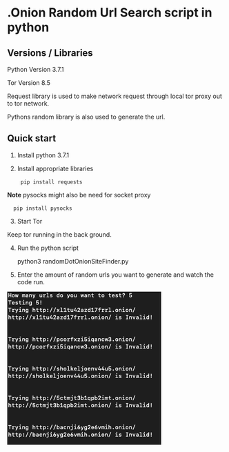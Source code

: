 
# .Onion Random Url Search script in python

## Versions / Libraries

Python Version 3.7.1

Tor Version 8.5

Request library is used to make network request through local tor proxy out to tor network.

Pythons random library is also used to generate the url.

## Quick start

1. Install python 3.7.1

2. Install appropriate libraries

        pip install requests

**Note** pysocks might also be need for socket proxy

      pip install pysocks

3. Start Tor

Keep tor running in the back ground.

4. Run the python script

      python3 randomDotOnionSiteFinder.py

5. Enter the amount of random urls you want to generate and watch the code run.


<img src = "readmepic/cli.png"> </img>
